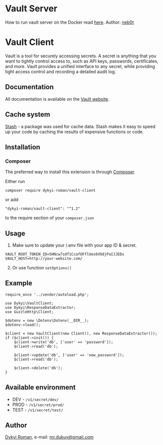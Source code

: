 # Vault Server

How to run vault server on the Docker read [here](https://github.com/neb0t/docker_vault). Author: [neb0t](https://www.linkedin.com/in/neb0t) 

# Vault Client

Vault is a tool for securely accessing secrets. A secret is anything that you want to tightly control access to, such as API keys, passwords, certificates, and more. Vault provides a unified interface to any secret, while providing tight access control and recording a detailed audit log.

## Documentation

All documentation is available on the [Vault website](https://www.vaultproject.io).

## Cache system 
[Stash](http://www.stashphp.com/index.html) - a package was used for cache data. Stash makes it easy to speed up your code by caching the results of expensive functions or code.

## Installation

### Composer

The preferred way to install this extension is through [Composer](http://getcomposer.org/).

Either run

```
composer require dykyi-roman/vault-client
```

or add

```
"dykyi-roman/vault-client": "^1.2"
```

to the require section of your ```composer.json```

## Usage

1) Make sure to update your /.env file with your app ID & secret.
```
VAULT_ROOT_TOKEN_ID=5HNcw7sdf1CcafOFflUes6VOdjPaIJJEDs
VAULT_HOST=http://your-website.com/
```
2) Or use function ``` setOptions() ```

## Example
```
require_once '../vendor/autoload.php';

use Dykyi\VaultClient;
use Dykyi\ResponseDataExtractor;
use GuzzleHttp\Client;

$dotenv = new \Dotenv\Dotenv(__DIR__);
$dotenv->load();

$client = new VaultClient(new Client(), new ResponseDataExtractor());
if ($client->init()) {
    $client->write('db', ['user' => 'password']);
    $client->read('db');

    $client->update('db', ['user' => 'new_password']);
    $client->read('db');

    $client->delete('db');
}
```
## Available environment

- DEV - ```/v1/secret/dev/```
- PROD - ```/v1/secret/prod/```
- TEST - ```/v1/secret/test/```

## Author
[Dykyi Roman](https://www.linkedin.com/in/roman-dykyi-43428543/), e-mail: [mr.dukuy@gmail.com](mailto:mr.dukuy@gmail.com)


